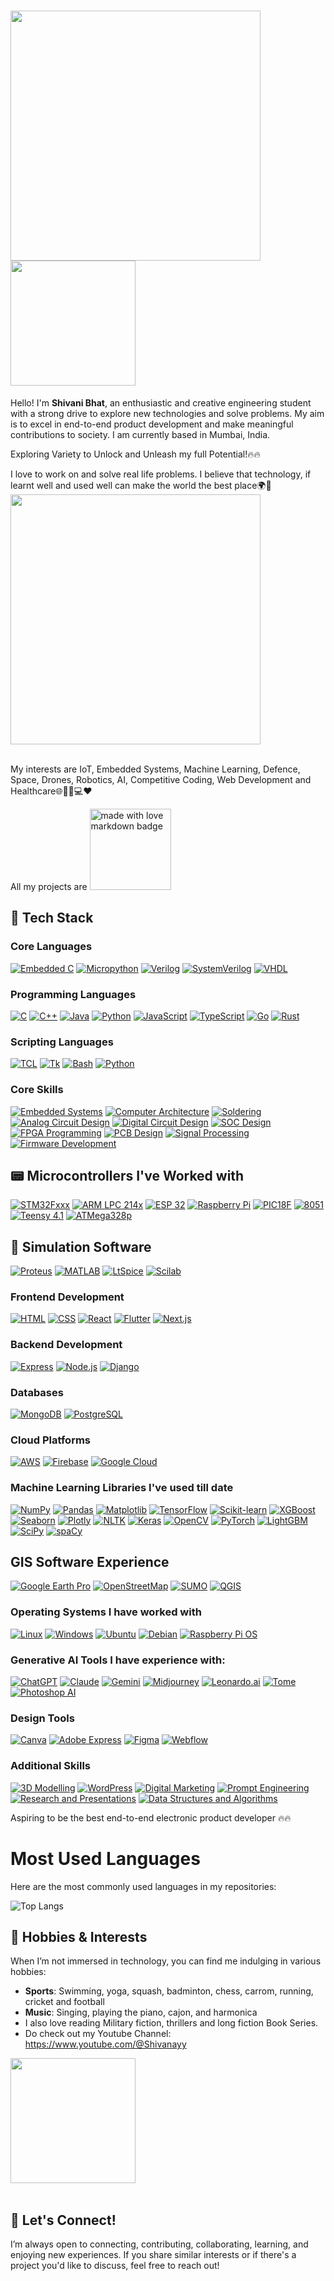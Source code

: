 # <img src="https://user-images.githubusercontent.com/74038190/226190894-18e959ba-d458-4a94-ac44-790190f2a947.gif" width="400"><img src="https://user-images.githubusercontent.com/74038190/214644152-52f47eb3-5e31-4f47-8758-05c9468d5596.gif" width="200">

Hello! I'm **Shivani Bhat**, an enthusiastic and creative engineering student with a strong drive to explore new technologies and solve problems. My aim is to excel in end-to-end product development and make meaningful contributions to society. I am currently based in Mumbai, India.

Exploring Variety to Unlock and Unleash my full Potential!🔥🔥 

I love to work on and solve real life problems. I believe that technology, if learnt well and used well can make the world the best place🌍🧩
<img src="https://user-images.githubusercontent.com/74038190/221352995-5ac18bdf-1a19-4f99-bbb6-77559b220470.gif" width="400">
<br><br>

My interests are IoT, Embedded Systems, Machine Learning, Defence, Space, Drones, Robotics, AI, Competitive Coding, Web Development and Healthcare🌐🚁🤖💻❤️

All my projects are  <a href="https://github.com/Anmol-Baranwal/GIFs-For-Readme"><img src="https://forthebadge.com/images/badges/built-with-love.svg" width="130" alt="made with love  markdown badge" ></a>

## 🚀 Tech Stack

### Core Languages
[![Embedded C](https://img.shields.io/badge/Embedded%20C-000000?style=for-the-badge&logo=c&logoColor=white)](https://en.wikipedia.org/wiki/C_(programming_language))
[![Micropython](https://img.shields.io/badge/Micropython-004B49?style=for-the-badge&logo=python&logoColor=white)](https://micropython.org/)
[![Verilog](https://img.shields.io/badge/Verilog-1E4C9A?style=for-the-badge&logo=github&logoColor=white)](https://en.wikipedia.org/wiki/Verilog)
[![SystemVerilog](https://img.shields.io/badge/SystemVerilog-0073B1?style=for-the-badge&logo=github&logoColor=white)](https://en.wikipedia.org/wiki/SystemVerilog)
[![VHDL](https://img.shields.io/badge/VHDL-008000?style=for-the-badge&logo=github&logoColor=black)](https://en.wikipedia.org/wiki/VHDL)

### Programming Languages
[![C](https://img.shields.io/badge/C-00599C?style=for-the-badge&logo=c&logoColor=white)](https://en.wikipedia.org/wiki/C_(programming_language))
[![C++](https://img.shields.io/badge/C%2B%2B-6b5b95?style=for-the-badge&logo=c%2B%2B&logoColor=white)](https://en.wikipedia.org/wiki/C%2B%2B)
[![Java](https://img.shields.io/badge/Java-007396?style=for-the-badge&logo=java&logoColor=white)](https://www.oracle.com/java/)
[![Python](https://img.shields.io/badge/Python-3776AB?style=for-the-badge&logo=python&logoColor=white)](https://www.python.org/)
[![JavaScript](https://img.shields.io/badge/JavaScript-F7DF1E?style=for-the-badge&logo=javascript&logoColor=black)](https://en.wikipedia.org/wiki/JavaScript)
[![TypeScript](https://img.shields.io/badge/TypeScript-007ACC?style=for-the-badge&logo=typescript&logoColor=white)](https://www.typescriptlang.org/)
[![Go](https://img.shields.io/badge/Go-00ADD8?style=for-the-badge&logo=go&logoColor=white)](https://golang.org/)
[![Rust](https://img.shields.io/badge/Rust-000000?style=for-the-badge&logo=rust&logoColor=white)](https://www.rust-lang.org/)

### Scripting Languages
[![TCL](https://img.shields.io/badge/TCL-003B57?style=for-the-badge&logo=tcl&logoColor=white)](https://en.wikipedia.org/wiki/Tcl)
[![Tk](https://img.shields.io/badge/Tk-0069A5?style=for-the-badge&logo=tcl&logoColor=white)](https://en.wikipedia.org/wiki/Tk_(software))
[![Bash](https://img.shields.io/badge/Bash-4EAA25?style=for-the-badge&logo=gnu-bash&logoColor=white)](https://www.gnu.org/software/bash/)
[![Python](https://img.shields.io/badge/Python-3776AB?style=for-the-badge&logo=python&logoColor=white)](https://www.python.org/)

### Core Skills
[![Embedded Systems](https://img.shields.io/badge/Embedded%20Systems-%2300599C.svg?logo=embed)]()
[![Computer Architecture](https://img.shields.io/badge/Computer%20Architecture-%23FF6F00.svg?logo=architecture)]()
[![Soldering](https://img.shields.io/badge/Soldering-%23F7DF1E.svg?logo=soldering)]()
[![Analog Circuit Design](https://img.shields.io/badge/Analog%20Circuit%20Design-%234A8CC4.svg?logo=analog-devices)]()
[![Digital Circuit Design](https://img.shields.io/badge/Digital%20Circuit%20Design-%23FF69B4.svg?logo=circuit-diagram)]()
[![SOC Design](https://img.shields.io/badge/SOC%20Design-%23F05340.svg?logo=design)]()
[![FPGA Programming](https://img.shields.io/badge/FPGA%20Programming-%23005F50.svg?logo=xilinx)]()
[![PCB Design](https://img.shields.io/badge/PCB%20Design-%234CAF50.svg?logo=altium-designer)]()
[![Signal Processing](https://img.shields.io/badge/Signal%20Processing-%23E04F5F.svg)]()
[![Firmware Development](https://img.shields.io/badge/Firmware%20Development-%2345A1FF.svg?logo=firmware)]()

## 📟 Microcontrollers I've Worked with
[![STM32Fxxx](https://img.shields.io/badge/STM32-%230081CB.svg?logo=stmicroelectronics)]()
[![ARM LPC 214x](https://img.shields.io/badge/ARM%20LPC%20214x-%2300A8E1.svg?logo=arm)]()
[![ESP 32](https://img.shields.io/badge/ESP32-%23202014.svg?logo=espressif)]()
[![Raspberry Pi](https://img.shields.io/badge/Raspberry%20Pi-%23C51A4A.svg?logo=raspberry-pi)]()
[![PIC18F](https://img.shields.io/badge/PIC18F-%2323759B.svg?logo=microchip)]()
[![8051](https://img.shields.io/badge/8051-%23FF4500.svg?logo=8051)]()
[![Teensy 4.1](https://img.shields.io/badge/Teensy-%2300BFAE.svg?logo=arduino)]()
[![ATMega328p](https://img.shields.io/badge/ATMega328p-%234CAF50.svg?logo=atmel)]()

## 🔧 Simulation Software
[![Proteus](https://img.shields.io/badge/Proteus-%230056A3.svg?logo=proteus)]()
[![MATLAB](https://img.shields.io/badge/MATLAB-%23E34F26.svg?logo=mathworks)]()
[![LtSpice](https://img.shields.io/badge/LtSpice-%230075B7.svg?logo=ltspice)]()
[![Scilab](https://img.shields.io/badge/Scilab-%2300BFAE.svg?logo=mathworks)]()

### Frontend Development
[![HTML](https://img.shields.io/badge/HTML-E34F26?style=for-the-badge&logo=html5&logoColor=white)](https://en.wikipedia.org/wiki/HTML)
[![CSS](https://img.shields.io/badge/CSS-1572B6?style=for-the-badge&logo=css3&logoColor=white)](https://en.wikipedia.org/wiki/CSS)
[![React](https://img.shields.io/badge/React-61DAFB?style=for-the-badge&logo=react&logoColor=black)](https://reactjs.org/)
[![Flutter](https://img.shields.io/badge/Flutter-02569B?style=for-the-badge&logo=flutter&logoColor=white)](https://flutter.dev/)
[![Next.js](https://img.shields.io/badge/Next.js-000000?style=for-the-badge&logo=next.js&logoColor=white)](https://nextjs.org/)

### Backend Development
[![Express](https://img.shields.io/badge/Express-000000?style=for-the-badge&logo=express&logoColor=white)](https://expressjs.com/)
[![Node.js](https://img.shields.io/badge/Node.js-339933?style=for-the-badge&logo=node.js&logoColor=white)](https://nodejs.org/)
[![Django](https://img.shields.io/badge/Django-3776AB?style=for-the-badge&logo=python&logoColor=white)](https://www.python.org/)

### Databases
[![MongoDB](https://img.shields.io/badge/MongoDB-47A248?style=for-the-badge&logo=mongodb&logoColor=white)](https://www.mongodb.com/)
[![PostgreSQL](https://img.shields.io/badge/PostgreSQL-4169E1?style=for-the-badge&logo=postgresql&logoColor=white)](https://www.postgresql.org/)

### Cloud Platforms
[![AWS](https://img.shields.io/badge/AWS-232F3E?style=for-the-badge&logo=amazonaws&logoColor=white)](https://aws.amazon.com/)
[![Firebase](https://img.shields.io/badge/Firebase-FFCA28?style=for-the-badge&logo=firebase&logoColor=black)](https://firebase.google.com/)
[![Google Cloud](https://img.shields.io/badge/Google%20Cloud-4285F4?style=for-the-badge&logo=google-cloud&logoColor=white)](https://cloud.google.com/)

### Machine Learning Libraries I've used till date
[![NumPy](https://img.shields.io/badge/NumPy-013243?style=for-the-badge&logo=numpy&logoColor=white)](https://numpy.org/)
[![Pandas](https://img.shields.io/badge/Pandas-150458?style=for-the-badge&logo=pandas&logoColor=white)](https://pandas.pydata.org/)
[![Matplotlib](https://img.shields.io/badge/Matplotlib-003B57?style=for-the-badge&logo=matplotlib&logoColor=white)](https://matplotlib.org/)
[![TensorFlow](https://img.shields.io/badge/TensorFlow-FF6F00?style=for-the-badge&logo=tensorflow&logoColor=white)](https://www.tensorflow.org/)
[![Scikit-learn](https://img.shields.io/badge/Scikit--learn-F7931E?style=for-the-badge&logo=scikit-learn&logoColor=white)](https://scikit-learn.org/)
[![XGBoost](https://img.shields.io/badge/XGBoost-00B140?style=for-the-badge&logo=xgboost&logoColor=white)](https://xgboost.readthedocs.io/en/latest/)
[![Seaborn](https://img.shields.io/badge/Seaborn-30A9DE?style=for-the-badge&logo=seaborn&logoColor=white)](https://seaborn.pydata.org/)
[![Plotly](https://img.shields.io/badge/Plotly-3B5998?style=for-the-badge&logo=plotly&logoColor=white)](https://plotly.com/)
[![NLTK](https://img.shields.io/badge/NLTK-5D8B26?style=for-the-badge&logo=nltk&logoColor=white)](https://www.nltk.org/)
[![Keras](https://img.shields.io/badge/Keras-D00000?style=for-the-badge&logo=keras&logoColor=white)](https://keras.io/)
[![OpenCV](https://img.shields.io/badge/OpenCV-5C3EE8?style=for-the-badge&logo=opencv&logoColor=white)](https://opencv.org/)
[![PyTorch](https://img.shields.io/badge/PyTorch-EE4C2C?style=for-the-badge&logo=pytorch&logoColor=white)](https://pytorch.org/)
[![LightGBM](https://img.shields.io/badge/LightGBM-0072B7?style=for-the-badge&logo=lightgbm&logoColor=white)](https://lightgbm.readthedocs.io/)
[![SciPy](https://img.shields.io/badge/SciPy-8CAAE6?style=for-the-badge&logo=scipy&logoColor=white)](https://scipy.org/)
[![spaCy](https://img.shields.io/badge/spaCy-09A3D5?style=for-the-badge&logo=spacy&logoColor=white)](https://spacy.io/)

## GIS Software Experience
[![Google Earth Pro](https://img.shields.io/badge/Google%20Earth%20Pro-4285F4?style=for-the-badge&logo=googleearth&logoColor=white)](https://earth.google.com/web/)
[![OpenStreetMap](https://img.shields.io/badge/OpenStreetMap-7EBC6F?style=for-the-badge&logo=openstreetmap&logoColor=white)](https://www.openstreetmap.org/)
[![SUMO](https://img.shields.io/badge/SUMO-598564?style=for-the-badge&logo=sumo&logoColor=white)](https://www.eclipse.org/sumo/)
[![QGIS](https://img.shields.io/badge/QGIS-589632?style=for-the-badge&logo=qgis&logoColor=white)](https://qgis.org/)

### Operating Systems I have worked with
[![Linux](https://img.shields.io/badge/Linux-FCC624?style=for-the-badge&logo=linux&logoColor=black)](https://www.linux.org/)
[![Windows](https://img.shields.io/badge/Windows-0078D6?style=for-the-badge&logo=windows&logoColor=white)](https://www.microsoft.com/en-us/windows)
[![Ubuntu](https://img.shields.io/badge/Ubuntu-E95420?style=for-the-badge&logo=ubuntu&logoColor=white)](https://ubuntu.com/)
[![Debian](https://img.shields.io/badge/Debian-A81D24?style=for-the-badge&logo=debian&logoColor=white)](https://www.debian.org/)
[![Raspberry Pi OS](https://img.shields.io/badge/Raspberry%20Pi%20OS-CC342D?style=for-the-badge&logo=raspberrypi&logoColor=white)](https://www.raspberrypi.org/software/)

### Generative AI Tools I have experience with:
[![ChatGPT](https://img.shields.io/badge/ChatGPT-4285F4?style=for-the-badge&logo=openai&logoColor=white)](https://chat.openai.com/)
[![Claude](https://img.shields.io/badge/Claude-4285F4?style=for-the-badge&logo=anthropic&logoColor=white)](https://claude.ai/)
[![Gemini](https://img.shields.io/badge/Gemini-4285F4?style=for-the-badge&logo=google&logoColor=white)](https://ai.google/)
[![Midjourney](https://img.shields.io/badge/Midjourney-FF4500?style=for-the-badge&logo=midjourney&logoColor=white)](https://www.midjourney.com/)
[![Leonardo.ai](https://img.shields.io/badge/Leonardo.ai-1E90FF?style=for-the-badge&logo=ai&logoColor=white)](https://leonardo.ai/)
[![Tome](https://img.shields.io/badge/Tome-A020F0?style=for-the-badge&logo=tome&logoColor=white)](https://tome.app/)
[![Photoshop AI](https://img.shields.io/badge/Photoshop%20AI-31A8FF?style=for-the-badge&logo=adobe-photoshop&logoColor=white)](https://www.adobe.com/products/photoshop.html)  

### Design Tools
[![Canva](https://img.shields.io/badge/Canva-00C4CC?style=for-the-badge&logo=canva&logoColor=white)](https://www.canva.com/)
[![Adobe Express](https://img.shields.io/badge/Adobe%20Express-FF61A6?style=for-the-badge&logo=adobe&logoColor=white)](https://www.adobe.com/products/express.html)
[![Figma](https://img.shields.io/badge/Figma-F24E1E?style=for-the-badge&logo=figma&logoColor=white)](https://www.figma.com/)
[![Webflow](https://img.shields.io/badge/Webflow-00C2A0?style=for-the-badge&logo=webflow&logoColor=white)](https://webflow.com/)

### Additional Skills
[![3D Modelling](https://img.shields.io/badge/3D%20Modelling-000000?style=for-the-badge&logo=github&logoColor=white)](https://en.wikipedia.org/wiki/3D_modeling)
[![WordPress](https://img.shields.io/badge/WordPress-21759B?style=for-the-badge&logo=wordpress&logoColor=white)](https://wordpress.org/)
[![Digital Marketing](https://img.shields.io/badge/Digital%20Marketing-FF4B5C?style=for-the-badge&logo=github&logoColor=white)](https://en.wikipedia.org/wiki/Digital_marketing)
[![Prompt Engineering](https://img.shields.io/badge/Prompt%20Engineering-000000?style=for-the-badge&logo=github&logoColor=white)](https://en.wikipedia.org/wiki/Prompt_engineering)
[![Research and Presentations](https://img.shields.io/badge/Research%20and%20Presentations-FFCA28?style=for-the-badge&logo=github&logoColor=black)](https://www.google.com)
[![Data Structures and Algorithms](https://img.shields.io/badge/Data%20Structures%20and%20Algorithms-6b5b95?style=for-the-badge&logo=c%2B%2B&logoColor=white)](https://en.wikipedia.org/wiki/C%2B%2B)

Aspiring to be the best end-to-end electronic product developer 🔥🔥

# Most Used Languages

Here are the most commonly used languages in my repositories:

![Top Langs](https://github-readme-stats.vercel.app/api/top-langs/?username=shivanibhat24&layout=compact)

## 🎨 Hobbies & Interests

When I’m not immersed in technology, you can find me indulging in various hobbies:
- **Sports**: Swimming, yoga, squash, badminton, chess, carrom, running, cricket and football
- **Music**: Singing, playing the piano, cajon, and harmonica
-  I also love reading Military fiction, thrillers and long fiction Book Series.
- Do check out my Youtube Channel: https://www.youtube.com/@Shivanayy
<img src="https://user-images.githubusercontent.com/74038190/215283043-76c34df4-b495-46c3-b174-7aca38032b91.gif" width="200">
<br><br>

## 🤝 Let's Connect!

I’m always open to connecting, contributing, collaborating, learning, and enjoying new experiences. If you share similar interests or if there's a project you'd like to discuss, feel free to reach out!
